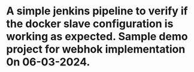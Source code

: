 # A simple jenkins pipeline to verify if the docker slave configuration is working as expected. Sample demo project for webhok implementation 0n 06-03-2024.
